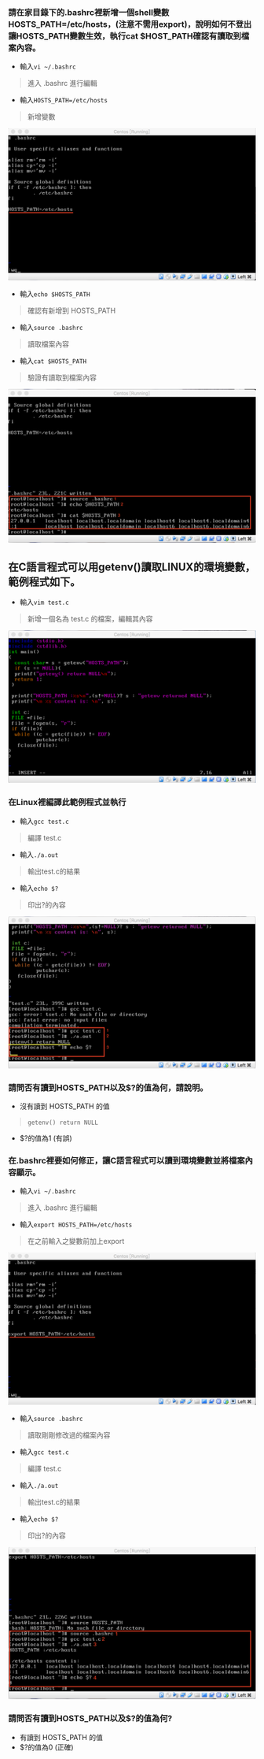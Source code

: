 ### 請在家目錄下的.bashrc裡新增一個shell變數 HOSTS_PATH=/etc/hosts，(注意不需用export)，說明如何不登出讓HOSTS_PATH變數生效，執行cat $HOST_PATH確認有讀取到檔案內容。
* 輸入`vi ~/.bashrc`
> 進入 .bashrc 進行編輯
* 輸入`HOSTS_PATH=/etc/hosts`
> 新增變數 

![image](https://github.com/KAORIKOU/107-1-ntcu-linux/blob/HW-6/ACS107144/6-1-1.png)

* 輸入`echo $HOSTS_PATH`
> 確認有新增到 HOSTS_PATH                   
* 輸入`source .bashrc`
> 讀取檔案內容
* 輸入`cat $HOSTS_PATH`
> 驗證有讀取到檔案內容

![image](https://github.com/KAORIKOU/107-1-ntcu-linux/blob/HW-6/ACS107144/6-1-2.png)


## 在C語言程式可以用getenv()讀取LINUX的環境變數，範例程式如下。

* 輸入`vim test.c`
> 新增一個名為 test.c 的檔案，編輯其內容

![image](https://github.com/KAORIKOU/107-1-ntcu-linux/blob/HW-6/ACS107144/6-2-1.png)

### 在Linux裡編譯此範例程式並執行
* 輸入`gcc test.c`
> 編譯 test.c
* 輸入`./a.out`
> 輸出test.c的結果
* 輸入`echo $?`
> 印出?的內容

![image](https://github.com/KAORIKOU/107-1-ntcu-linux/blob/HW-6/ACS107144/6-2-2.png)

### 請問否有讀到HOSTS_PATH以及$?的值為何，請說明。
* 沒有讀到 HOSTS_PATH 的值
> `getenv() return NULL`
* $?的值為1 (有誤)

### 在.bashrc裡要如何修正，讓C語言程式可以讀到環境變數並將檔案內容顯示。
* 輸入`vi ~/.bashrc`
> 進入 .bashrc 進行編輯
* 輸入`export HOSTS_PATH=/etc/hosts`
> 在之前輸入之變數前加上export 

![image](https://github.com/KAORIKOU/107-1-ntcu-linux/blob/HW-6/ACS107144/6-3-1.png)

* 輸入`source .bashrc`
> 讀取剛剛修改過的檔案內容
* 輸入`gcc test.c`
> 編譯 test.c
* 輸入`./a.out`
> 輸出test.c的結果
* 輸入`echo $?`
> 印出?的內容

![image](https://github.com/KAORIKOU/107-1-ntcu-linux/blob/HW-6/ACS107144/6-3-2.png)

### 請問否有讀到HOSTS_PATH以及$?的值為何?
* 有讀到 HOSTS_PATH 的值
* $?的值為0 (正確)
